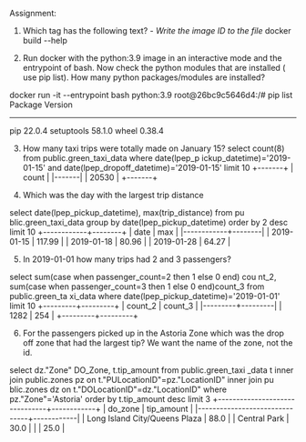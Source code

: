
Assignment:
1. Which tag has the following text? - *Write the image ID to the file* 
docker build --help

2. Run docker with the python:3.9 image in an interactive mode and the entrypoint of bash.
Now check the python modules that are installed ( use pip list). 
How many python packages/modules are installed?

docker run -it --entrypoint bash python:3.9
root@26bc9c5646d4:/# pip list
Package    Version
---------- -------
pip        22.0.4
setuptools 58.1.0
wheel      0.38.4

	
3. How many taxi trips were totally made on January 15?
 select count(8) from public.green_taxi_data where date(lpep_p
 ickup_datetime)='2019-01-15' and date(lpep_dropoff_datetime)='2019-01-15' limit 10
+-------+
| count |
|-------|
| 20530 |
+-------+

4. Which was the day with the largest trip distance

 select date(lpep_pickup_datetime), max(trip_distance) from pu
 blic.green_taxi_data group by date(lpep_pickup_datetime)  order by 2 desc limit 10
+------------+--------+
| date       | max    |
|------------+--------|
| 2019-01-15 | 117.99 |
| 2019-01-18 | 80.96  |
| 2019-01-28 | 64.27  |

5. In 2019-01-01 how many trips had 2 and 3 passengers?

select sum(case when passenger_count=2 then 1 else 0 end) cou
 nt_2, sum(case when passenger_count=3 then 1 else 0 end)count_3 from public.green_ta
 xi_data where date(lpep_pickup_datetime)='2019-01-01' limit 10
+---------+---------+
| count_2 | count_3 |
|---------+---------|
| 1282    | 254     |
+---------+---------+

6. For the passengers picked up in the Astoria Zone which was the drop off zone that had the largest tip?
We want the name of the zone, not the id.

 select dz."Zone" DO_Zone, t.tip_amount from public.green_taxi
 _data t inner join public.zones pz on t."PULocationID"=pz."LocationID" inner join pu
 blic.zones dz on t."DOLocationID"=dz."LocationID" where pz."Zone"='Astoria' order by
  t.tip_amount desc limit 3
+-------------------------------+------------+
| do_zone                       | tip_amount |
|-------------------------------+------------|
| Long Island City/Queens Plaza | 88.0       |
| Central Park                  | 30.0       |
| <null>                        | 25.0       |




	
	

